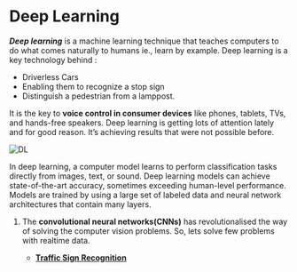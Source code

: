 # Deep Learning

**_Deep learning_** is a machine learning technique that teaches computers to do what comes naturally to humans ie., learn by example. Deep learning is a key technology behind :
 * Driverless Cars
 * Enabling them to recognize a stop sign
 * Distinguish a pedestrian from a lamppost. 
 
It is the key to **voice control in consumer devices** like phones, tablets, TVs, and hands-free speakers. Deep learning is getting lots of attention lately and for good reason. It’s achieving results that were not possible before.

![DL](https://pbs.twimg.com/media/DZtm20sUMAE5SMp.jpg)

In deep learning, a computer model learns to perform classification tasks directly from images, text, or sound. Deep learning models can achieve state-of-the-art accuracy, sometimes exceeding human-level performance. Models are trained by using a large set of labeled data and neural network architectures that contain many layers.

 1. The **convolutional neural networks(CNNs)** has revolutionalised the way of solving the computer vision problems. So, lets solve few problems with realtime data.
    
    * [**Traffic Sign Recognition**](https://nbviewer.jupyter.org/github/syamkakarla98/DataScience_Head_Start/blob/master/Deep_Learning/Traffic_Sign_Classification.ipynb)
